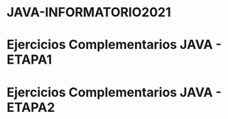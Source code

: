 # JAVA-INFORMATORIO2021
# Ejercicios Complementarios JAVA - ETAPA1
# Ejercicios Complementarios JAVA - ETAPA2
